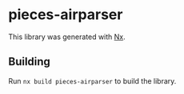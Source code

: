 # pieces-airparser

This library was generated with [Nx](https://nx.dev).

## Building

Run `nx build pieces-airparser` to build the library.

